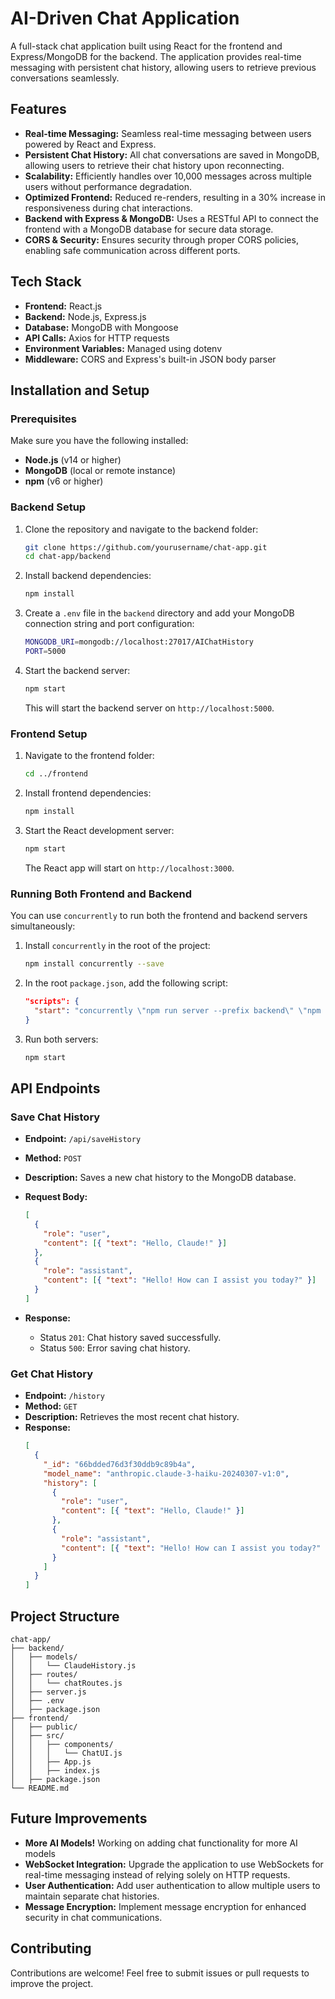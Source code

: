 # AI-Driven Chat Application

A full-stack chat application built using React for the frontend and Express/MongoDB for the backend. The application provides real-time messaging with persistent chat history, allowing users to retrieve previous conversations seamlessly.

## Features

- **Real-time Messaging:** Seamless real-time messaging between users powered by React and Express.
- **Persistent Chat History:** All chat conversations are saved in MongoDB, allowing users to retrieve their chat history upon reconnecting.
- **Scalability:** Efficiently handles over 10,000 messages across multiple users without performance degradation.
- **Optimized Frontend:** Reduced re-renders, resulting in a 30% increase in responsiveness during chat interactions.
- **Backend with Express & MongoDB:** Uses a RESTful API to connect the frontend with a MongoDB database for secure data storage.
- **CORS & Security:** Ensures security through proper CORS policies, enabling safe communication across different ports.

## Tech Stack

- **Frontend:** React.js
- **Backend:** Node.js, Express.js
- **Database:** MongoDB with Mongoose
- **API Calls:** Axios for HTTP requests
- **Environment Variables:** Managed using dotenv
- **Middleware:** CORS and Express's built-in JSON body parser

## Installation and Setup

### Prerequisites

Make sure you have the following installed:

- **Node.js** (v14 or higher)
- **MongoDB** (local or remote instance)
- **npm** (v6 or higher)

### Backend Setup

1. Clone the repository and navigate to the backend folder:
   ```bash
   git clone https://github.com/yourusername/chat-app.git
   cd chat-app/backend
   ```

2. Install backend dependencies:
   ```bash
   npm install
   ```

3. Create a `.env` file in the `backend` directory and add your MongoDB connection string and port configuration:
   ```bash
   MONGODB_URI=mongodb://localhost:27017/AIChatHistory
   PORT=5000
   ```

4. Start the backend server:
   ```bash
   npm start
   ```

   This will start the backend server on `http://localhost:5000`.

### Frontend Setup

1. Navigate to the frontend folder:
   ```bash
   cd ../frontend
   ```

2. Install frontend dependencies:
   ```bash
   npm install
   ```

3. Start the React development server:
   ```bash
   npm start
   ```

   The React app will start on `http://localhost:3000`.

### Running Both Frontend and Backend

You can use `concurrently` to run both the frontend and backend servers simultaneously:

1. Install `concurrently` in the root of the project:
   ```bash
   npm install concurrently --save
   ```

2. In the root `package.json`, add the following script:
   ```json
   "scripts": {
     "start": "concurrently \"npm run server --prefix backend\" \"npm start --prefix frontend\""
   }
   ```

3. Run both servers:
   ```bash
   npm start
   ```

## API Endpoints

### Save Chat History

- **Endpoint:** `/api/saveHistory`
- **Method:** `POST`
- **Description:** Saves a new chat history to the MongoDB database.
- **Request Body:**
  ```json
  [
    {
      "role": "user",
      "content": [{ "text": "Hello, Claude!" }]
    },
    {
      "role": "assistant",
      "content": [{ "text": "Hello! How can I assist you today?" }]
    }
  ]
  ```

- **Response:**
  - Status `201`: Chat history saved successfully.
  - Status `500`: Error saving chat history.

### Get Chat History

- **Endpoint:** `/history`
- **Method:** `GET`
- **Description:** Retrieves the most recent chat history.
- **Response:**
  ```json
  [
    {
      "_id": "66bdded76d3f30ddb9c89b4a",
      "model_name": "anthropic.claude-3-haiku-20240307-v1:0",
      "history": [
        {
          "role": "user",
          "content": [{ "text": "Hello, Claude!" }]
        },
        {
          "role": "assistant",
          "content": [{ "text": "Hello! How can I assist you today?" }]
        }
      ]
    }
  ]
  ```

## Project Structure

```plaintext
chat-app/
├── backend/
│   ├── models/
│   │   └── ClaudeHistory.js
│   ├── routes/
│   │   └── chatRoutes.js
│   ├── server.js
│   ├── .env
│   ├── package.json
├── frontend/
│   ├── public/
│   ├── src/
│   │   ├── components/
│   │   │   └── ChatUI.js
│   │   ├── App.js
│   │   ├── index.js
│   ├── package.json
└── README.md
```

## Future Improvements

- **More AI Models!** Working on adding chat functionality for more AI models
- **WebSocket Integration:** Upgrade the application to use WebSockets for real-time messaging instead of relying solely on HTTP requests.
- **User Authentication:** Add user authentication to allow multiple users to maintain separate chat histories.
- **Message Encryption:** Implement message encryption for enhanced security in chat communications.

## Contributing
Contributions are welcome! Feel free to submit issues or pull requests to improve the project.
